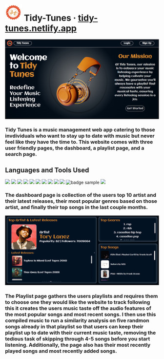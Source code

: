  <h1><img src="https://github.com/jayyy044/Tidy-Tunes/blob/main/Frontend/src/assets/TidyTunes_Logo.png" width="55" height="55" alt="Logo Picture"> Tidy-Tunes · <a href="https://tidy-tunes.netlify.app/" target="_blank">tidy-tunes.netlify.app</a></h1>
 <img src="https://github.com/jayyy044/Tidy-Tunes/blob/main/Frontend/src/assets/homepage.png">
 <h3>Tidy Tunes is a music management web app catering to those invdividuals who want to stay up to date with music but never feel like they have the time to. This website comes with three user friendly pages, the dashboard, a playlist page, and a search page.</h3>
   <h2>Languages and Tools Used</h2>
  <span>
    <img src="https://img.shields.io/badge/React-20232A?style=for-the-badge&logo=react&logoColor=61DAFB">
    <img src="https://img.shields.io/badge/JavaScript-323330?style=for-the-badge&logo=javascript&logoColor=F7DF1E">
    <img src="https://img.shields.io/badge/HTML5-E34F26?style=for-the-badge&logo=html5&logoColor=white">
    <img src="https://img.shields.io/badge/CSS3-1572B6?style=for-the-badge&logo=css3&logoColor=white">
    <img src="https://img.shields.io/badge/Netlify-00C7B7?style=for-the-badge&logo=netlify&logoColor=white">
    <img src="https://img.shields.io/badge/-AntDesign-%230170FE?style=for-the-badge&logo=ant-design&logoColor=white">
    <img src="https://img.shields.io/badge/AWS-%23FF9900.svg?style=for-the-badge&logo=amazon-aws&logoColor=white">
    <img src="https://img.shields.io/badge/node.js-6DA55F?style=for-the-badge&logo=node.js&logoColor=white">
    <img src="https://img.shields.io/badge/MongoDB-%234ea94b.svg?style=for-the-badge&logo=mongodb&logoColor=white">
    <img src="https://img.shields.io/badge/JWT-black?style=for-the-badge&logo=JSON%20web%20tokens">
    <img src="https://img.shields.io/badge/-Vite-purple?logo=vite&logoColor=white&style=for-the-badge" alt="badge sample"/>
    <img src="https://img.shields.io/badge/Python-FFD43B?style=for-the-badge&logo=python&logoColor=blue">
  </span>
 <br>
<h3> The dashboard page is collection of the users top 10 artist and their latest releases, their most popular genres based on those artist, and finally their top songs in the last couple months.</h3> 
<img src="https://github.com/jayyy044/Tidy-Tunes/blob/main/Frontend/src/assets/dashboard.png">
<br>
<h3>The Playlist page gathers the users playlists and requires them to choose one they would like the website to track following this it creates the users music taste off the audio features of the most popular songs and most recent songs. I then use this compiled music to run a similarity analysis on five randmon songs already in that playlist so that users can keep their playlist up to date with their current music taste, removing the tedious task of skipping through 4-5 songs before you start listening. Additionally, the page also has their most recently played songs and most recently added songs.</h3>
<!--  This stock management website was created to design a user-friendly way to manage all your favorite stocks in a customizable dashboard. The application features a search page where users can search for their desired stock by symbol, name or industry. There is also an insights page which uses Facebook's Prohpet forecasting procedure to predict a stock's price one day into the future based on its historical closing prices. External API's are used to retrieve real-time stock prices, analyst recommendations, and up-to-date news. The frontend is a React.js application which utilizes components from the Ant Design UI library and the backend is a Node.js and Express.js API which handles requests from the frontend to manipulate a MongoDB database. The authentication for this application involves a user's email and password which is then hashed using the bcryptjs library and stored as a document in a collection. The authorization for the app is controlled by JWT's (JSON web tokens) to mediate access rights between logged in and non-logged in users. The frontend is deployed on Netlify and the backend is deployed on AWS as an EC2 instance. -->
